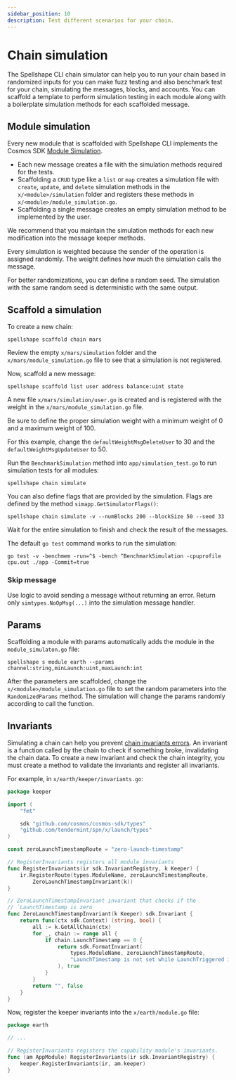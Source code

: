 ```yaml
---
sidebar_position: 10
description: Test different scenarios for your chain.
---
```


# Chain simulation

The Spellshape CLI chain simulator can help you to run your chain based in
randomized inputs for you can make fuzz testing and also benchmark test for your
chain, simulating the messages, blocks, and accounts. You can scaffold a
template to perform simulation testing in each module along with a boilerplate
simulation methods for each scaffolded message.

## Module simulation

Every new module that is scaffolded with Spellshape CLI implements the Cosmos SDK
[Module
Simulation](https://docs.cosmos.network/main/building-modules/simulator.html).

- Each new message creates a file with the simulation methods required for the
  tests.
- Scaffolding a `CRUD` type like a `list` or `map` creates a simulation file
  with `create`, `update`, and `delete` simulation methods in the
  `x/<module>/simulation` folder and registers these methods in
  `x/<module>/module_simulation.go`.
- Scaffolding a single message creates an empty simulation method to be
  implemented by the user.

We recommend that you maintain the simulation methods for each new modification
into the message keeper methods.

Every simulation is weighted because the sender of the operation is assigned
randomly. The weight defines how much the simulation calls the message.

For better randomizations, you can define a random seed. The simulation with the
same random seed is deterministic with the same output.

## Scaffold a simulation

To create a new chain:

```
spellshape scaffold chain mars
```

Review the empty `x/mars/simulation` folder and the
`x/mars/module_simulation.go` file to see that a simulation is not registered.

Now, scaffold a new message:

```
spellshape scaffold list user address balance:uint state
```

A new file `x/mars/simulation/user.go` is created and is registered with the
weight in the `x/mars/module_simulation.go` file.

Be sure to define the proper simulation weight with a minimum weight of 0 and a
maximum weight of 100.

For this example, change the `defaultWeightMsgDeleteUser` to 30 and the
`defaultWeightMsgUpdateUser` to 50.

Run the `BenchmarkSimulation` method into `app/simulation_test.go` to run
simulation tests for all modules:

```
spellshape chain simulate
```

You can also define flags that are provided by the simulation. Flags are defined
by the method `simapp.GetSimulatorFlags()`:

```
spellshape chain simulate -v --numBlocks 200 --blockSize 50 --seed 33
```

Wait for the entire simulation to finish and check the result of the messages.

The default `go test` command works to run the simulation:

```
go test -v -benchmem -run=^$ -bench ^BenchmarkSimulation -cpuprofile cpu.out ./app -Commit=true
```

### Skip message

Use logic to avoid sending a message without returning an error. Return only
`simtypes.NoOpMsg(...)` into the simulation message handler.

## Params

Scaffolding a module with params automatically adds the module in the
`module_simulaton.go` file:

```
spellshape s module earth --params channel:string,minLaunch:uint,maxLaunch:int
```

After the parameters are scaffolded, change the
`x/<module>/module_simulation.go` file to set the random parameters into the
`RandomizedParams` method. The simulation will change the params randomly
according to call the function.

## Invariants

Simulating a chain can help you prevent [chain invariants
errors](https://docs.cosmos.network/main/building-modules/invariants.html). An
invariant is a function called by the chain to check if something broke,
invalidating the chain data. To create a new invariant and check the chain
integrity, you must create a method to validate the invariants and register all
invariants.


For example, in `x/earth/keeper/invariants.go`:

```go title="x/earth/keeper/invariants.go"
package keeper

import (
	"fmt"

	sdk "github.com/cosmos/cosmos-sdk/types"
	"github.com/tendermint/spn/x/launch/types"
)

const zeroLaunchTimestampRoute = "zero-launch-timestamp"

// RegisterInvariants registers all module invariants
func RegisterInvariants(ir sdk.InvariantRegistry, k Keeper) {
	ir.RegisterRoute(types.ModuleName, zeroLaunchTimestampRoute,
		ZeroLaunchTimestampInvariant(k))
}

// ZeroLaunchTimestampInvariant invariant that checks if the
// `LaunchTimestamp is zero
func ZeroLaunchTimestampInvariant(k Keeper) sdk.Invariant {
	return func(ctx sdk.Context) (string, bool) {
		all := k.GetAllChain(ctx)
		for _, chain := range all {
			if chain.LaunchTimestamp == 0 {
				return sdk.FormatInvariant(
					types.ModuleName, zeroLaunchTimestampRoute,
					"LaunchTimestamp is not set while LaunchTriggered is set",
				), true
			}
		}
		return "", false
	}
}
```

Now, register the keeper invariants into the `x/earth/module.go` file:

```go
package earth

// ...

// RegisterInvariants registers the capability module's invariants.
func (am AppModule) RegisterInvariants(ir sdk.InvariantRegistry) {
	keeper.RegisterInvariants(ir, am.keeper)
}
```
